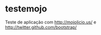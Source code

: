 testemojo
=========

Teste de aplicação com http://mojolicio.us/ e http://twitter.github.com/bootstrap/
